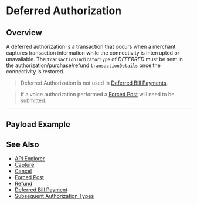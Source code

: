 # Deferred Authorization

## Overview

A deferred authorization is a transaction that occurs when a merchant captures transaction information while the connectivity is interrupted or unavailable. The `transactionIndicatorType` of *DEFERRED* must be sent in the authorization/purchase/refund `transactionDetails` once the connectivity is restored.

<!-- theme: info -->
> Deferred Authorization is not used in [Deferred Bill Payments](?path=docs/Resources/Guides/Bill-Payments/Deferred-Payment.md).

<!-- theme: warning -->
> If a voice authorization performed a [Forced Post](?path=docs/Resources/API-Documents/Payments/Forced.md) will need to be submitted.

---

## Payload Example


## See Also
- [API Explorer](url)
- [Capture](?path=docs/Resources/API-Documents/Payments/Capture.md)
- [Cancel](?path=docs/Resources/API-Documents/Payments/Cancel.md)
- [Forced Post](?path=docs/Resources/API-Documents/Payments/Forced.md)
- [Refund](?path=docs/Resources/API-Documents/Payments/Refund.md)
- [Deferred Bill Payment](?path=docs/Resources/Guides/Bill-Payments/Deferred-Payment.md)
- [Subsequent Authorization Types](?path=docs/Resources/Guides/Authorizations/Authorization-Types.md)
